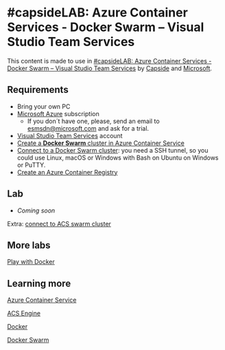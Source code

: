 # #capsideLAB: Azure Container Services - Docker Swarm – Visual Studio Team Services

This content is made to use in [#capsideLAB: Azure Container Services - Docker Swarm – Visual Studio Team Services](https://www.eventbrite.ca/e/entradas-capsidelab-azure-container-services-docker-swarm-visual-studio-team-services-33304105476) by [Capside](https://www.capside.com/) and [Microsoft](https://www.microsoft.com/es-es/).

## **Requirements**

- Bring your own PC
- [Microsoft Azure](https://azure.microsoft.com/) subscription
  - If you don´t have one, please, send an email to [esmsdn@microsoft.com](mailto:esmsdn@microsoft.com?subject=Suscripci%C3%B3n%20Microsoft%20Azure%20para%20%23capsideLAB) and ask for a trial.
- [Visual Studio Team Services](https://www.visualstudio.com/team-services/) account
- [Create a **Docker Swarm** cluster in Azure Container Service](https://docs.microsoft.com/en-us/azure/container-service/container-service-deployment)
- [Connect to a Docker Swarm cluster](https://docs.microsoft.com/en-us/azure/container-service/container-service-connect): you need a SSH tunnel, so you could use Linux, macOS or Windows with Bash on Ubuntu on Windows or PuTTY.
- [Create an Azure Container Registry](https://docs.microsoft.com/en-us/azure/container-registry/container-registry-get-started-portal)

## **Lab**

- _Coming soon_

Extra: [connect to ACS swarm cluster](https://github.com/esmsdn/Workshops/blob/master/DockerBirthday/Connect%20to%20ACS%20swarm%20cluster.md)

## **More labs**

[Play with Docker](http://birthday.play-with-docker.com/)

## **Learning more**

[Azure Container Service](https://docs.microsoft.com/en-us/azure/container-service/)

[ACS Engine](https://github.com/Azure/acs-engine/blob/master/docs/swarmmode.md)

[Docker](https://docs.docker.com/)

[Docker Swarm](https://docs.docker.com/swarm/overview/)
